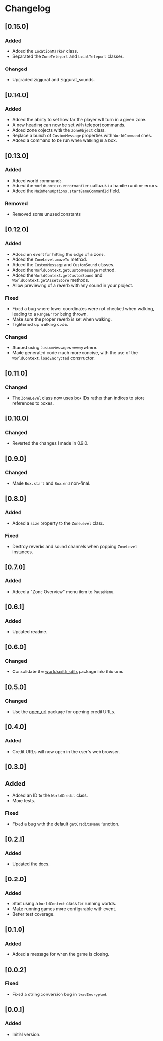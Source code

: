 # Changelog

## [0.15.0]

### Added

* Added the `LocationMarker` class.
* Separated the `ZoneTeleport` and `LocalTeleport` classes.

### Changed

* Upgraded ziggurat and ziggurat_sounds.

## [0.14.0]

### Added

* Added the ability to set how far the player will turn in a given zone.
* A new heading can now be set with teleport commands.
* Added zone objects with the `ZoneObject` class.
* Replace a bunch of `CustomMessage` properties with `WorldCommand` ones.
* Added a command to be run when walking in a box.

## [0.13.0]

### Added

* Added world commands.
* Added the `WorldContext.errorHandler` callback to handle runtime errors.
* Added the `MainMenuOptions.startGameCommandId` field.

### Removed

* Removed some unused constants.

## [0.12.0]

### Added

* Added an event for hitting the edge of a zone.
* Added the `ZoneLevel.moveTo` method.
* Added the `CustomMessage` and `CustomSound` classes.
* Added the `WorldContext.getCustomMessage` method.
* Added the `WorldContext.getCustomSound` and `WorldContext.getAssetStore` methods.
* Allow previewing of a reverb with any sound in your project.

### Fixed

* Fixed a bug where lower coordinates were not checked when walking, leading to a `RangeError` being thrown.
* Make sure the proper reverb is set when walking.
* Tightened up walking code.

### Changed

* Started using `CustomMessage`s everywhere.
* Made generated code much more concise, with the use of the `WorldContext.loadEncrypted` constructor.

## [0.11.0]

### Changed

* The `ZoneLevel` class now uses box IDs rather than indices to store references to boxes.

## [0.10.0]

### Changed

* Reverted the changes I made in 0.9.0.

## [0.9.0]

### Changed

* Made `Box.start` and `Box.end` non-final.

## [0.8.0]

### Added

* Added a `size` property to the `ZoneLevel` class.

### Fixed

* Destroy reverbs and sound channels when popping `ZoneLevel` instances.

## [0.7.0]

### Added

* Added a "Zone Overview" menu item to `PauseMenu`.

## [0.6.1]

### Added

* Updated readme.

## [0.6.0]

### Changed

* Consolidate the [worldsmith_utils](https://pub.dev/packages/worldsmith_utils) package into this one.

## [0.5.0]

### Changed

* Use the [open_url](https://pub.dev/packages/open_url) package for opening credit URLs.

## [0.4.0]

### Added

* Credit URLs will now open in the user's web browser.

## [0.3.0]

## Added

* Added an ID to the `WorldCredit` class.
* More tests.

### Fixed

* Fixed a bug with the default `getCreditsMenu` function.

## [0.2.1]

### Added

* Updated the docs.

## [0.2.0]

### Added

* Start using a `WorldContext` class for running worlds.
* Make running games more configurable with event.
* Better test coverage.

## [0.1.0]

### Added

* Added a message for when the game is closing.

## [0.0.2]

### Fixed

* Fixed a string conversion bug in `loadEncrypted`.

## [0.0.1]

### Added

* Initial version.
